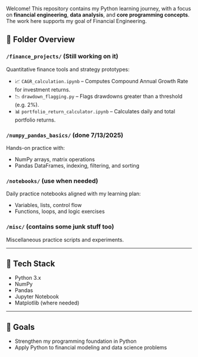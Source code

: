 Welcome! This repository contains my Python learning journey, with a focus on **financial engineering**, **data analysis**, and **core programming concepts**. The work here supports my goal of Financial Engineering.

## 📂 Folder Overview

### `/finance_projects/`   (Still working on it)
Quantitative finance tools and strategy prototypes:
- 📈 `CAGR_calculation.ipynb` – Computes Compound Annual Growth Rate for investment returns.
- 📉 `drawdown_flagging.py` – Flags drawdowns greater than a threshold (e.g. 2%).
- 📊 `portfolio_return_calculator.ipynb` – Calculates daily and total portfolio returns.

### `/numpy_pandas_basics/`  (done 7/13/2025)
Hands-on practice with:
- NumPy arrays, matrix operations
- Pandas DataFrames, indexing, filtering, and sorting

### `/notebooks/`   (use when needed)
Daily practice notebooks aligned with my learning plan:
- Variables, lists, control flow
- Functions, loops, and logic exercises

### `/misc/` (contains some junk stuff too)
Miscellaneous practice scripts and experiments.

---

## 🔧 Tech Stack

- Python 3.x
- NumPy
- Pandas
- Jupyter Notebook
- Matplotlib (where needed)

---

## 🧠 Goals

- Strengthen my programming foundation in Python
- Apply Python to financial modeling and data science problems

